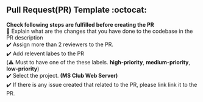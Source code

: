 ## Pull Request(PR) Template :octocat:
**Check following steps are fulfilled before creating the PR** <br>
📝 Explain what are the changes that you have done to the codebase in the PR description<br>
✔️ Assign more than 2 reviewers to the PR. <br>
✔️ Add relevent labes to the PR <br>
(⚠️ Must to have one of the these labels. **high-priority**, **medium-priority**, **low-priority**)<br>
✔️ Select the project. **(MS Club Web Server)** <br>
✔️ If there is any issue created that related to the PR, please link link it to the PR.

